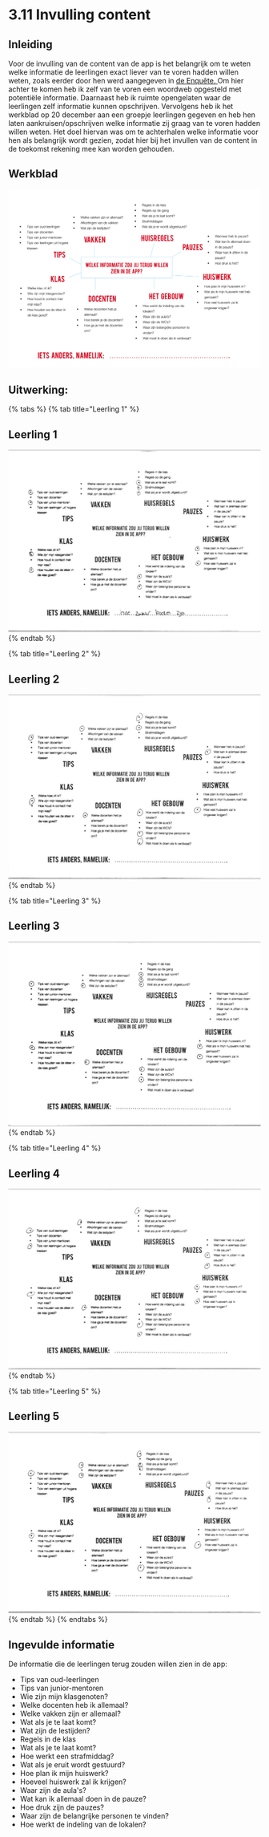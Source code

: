 # 3.11 Invulling content

## Inleiding

Voor de invulling van de content van de app is het belangrijk om te weten welke informatie de leerlingen exact liever van te voren hadden willen weten, zoals eerder door hen werd aangegeven in [de Enquête. ](../3.-onderzoek/3.1-enquete-18-september-2018.md)Om hier achter te komen heb ik zelf van te voren een woordweb opgesteld met potentiële informatie. Daarnaast heb ik ruimte opengelaten waar de leerlingen zelf informatie kunnen opschrijven. Vervolgens heb ik het werkblad op 20 december aan een groepje leerlingen gegeven en heb hen laten aankruisen/opschrijven welke informatie zij graag van te voren hadden willen weten. Het doel hiervan was om te achterhalen welke informatie voor hen als belangrijk wordt gezien, zodat hier bij het invullen van de content in de toekomst rekening mee kan worden gehouden. 

## Werkblad

![](../.gitbook/assets/werkblad.jpg)

## Uitwerking:

{% tabs %}
{% tab title="Leerling 1" %}
## Leerling 1

![](../.gitbook/assets/whatsapp-image-2019-01-10-at-20.09.00-3.jpeg)
{% endtab %}

{% tab title="Leerling 2" %}
## Leerling 2

![](../.gitbook/assets/whatsapp-image-2019-01-10-at-20.09.00%20%281%29.jpeg)
{% endtab %}

{% tab title="Leerling 3" %}
## Leerling 3

![](../.gitbook/assets/whatsapp-image-2019-01-10-at-20.09.00-1.jpeg)
{% endtab %}

{% tab title="Leerling 4" %}
## Leerling 4

![](../.gitbook/assets/whatsapp-image-2019-01-10-at-20.09.00-2.jpeg)
{% endtab %}

{% tab title="Leerling 5" %}
## Leerling 5

![](../.gitbook/assets/whatsapp-image-2019-01-10-at-20.09.00-4.jpeg)
{% endtab %}
{% endtabs %}

## Ingevulde informatie

De informatie die de leerlingen terug zouden willen zien in de app:

* Tips van oud-leerlingen
* Tips van junior-mentoren
* Wie zijn mijn klasgenoten?
* Welke docenten heb ik allemaal?
* Welke vakken zijn er allemaal?
* Wat als je te laat komt?
* Wat zijn de lestijden?
* Regels in de klas
* Wat als je te laat komt?
* Hoe werkt een strafmiddag?
* Wat als je eruit wordt gestuurd?
* Hoe plan ik mijn huiswerk?
* Hoeveel huiswerk zal ik krijgen?
* Waar zijn de aula's?
* Wat kan ik allemaal doen in de pauze?
* Hoe druk zijn de pauzes?
* Waar zijn de belangrijke personen te vinden?
* Hoe werkt de indeling van de lokalen?

